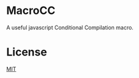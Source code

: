 # MacroCC

A useful javascript Conditional Compilation macro.

# License

[MIT](https://mit-license.org/)
